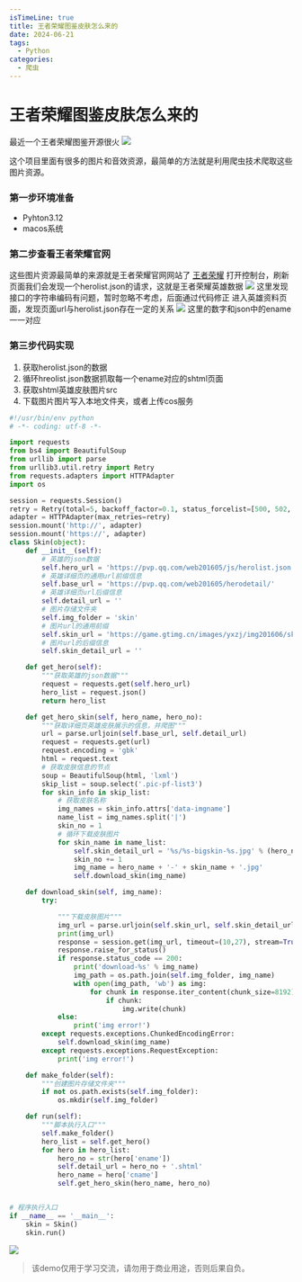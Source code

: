 ```yaml
---
isTimeLine: true
title: 王者荣耀图鉴皮肤怎么来的
date: 2024-06-21
tags:
  - Python
categories:
  - 爬虫
---
```

# 王者荣耀图鉴皮肤怎么来的

最近一个王者荣耀图鉴开源很火
![](https://cdn.jsdelivr.net/gh/xfy196/images@main/2024%2F06%2F21%2F11-06-06-d3ad31c5a9f21d305cf2a5ea0b1bccc9-202406211106809-ee4746.png)

这个项目里面有很多的图片和音效资源，最简单的方法就是利用爬虫技术爬取这些图片资源。

### 第一步环境准备
- Pyhton3.12
- macos系统

### 第二步查看王者荣耀官网
这些图片资源最简单的来源就是王者荣耀官网网站了
[王者荣耀](https://pvp.qq.com/)
打开控制台，刷新页面我们会发现一个herolist.json的请求，这就是王者荣耀英雄数据
![](https://cdn.jsdelivr.net/gh/xfy196/images@main/2024%2F06%2F21%2F11-17-52-792a10fb93825d611bbd4334cbf742f7-20240621111751-e161e0.png)
这里发现接口的字符串编码有问题，暂时忽略不考虑，后面通过代码修正
进入英雄资料页面，发现页面url与herolist.json存在一定的关系
![](https://cdn.jsdelivr.net/gh/xfy196/images@main/2024%2F06%2F21%2F11-20-58-3a30d8aaa763a508adc7e5d117d35b9f-20240621112056-71d646.png)
这里的数字和json中的ename一一对应

### 第三步代码实现
1. 获取herolist.json的数据
2. 循环hreolist.json数据抓取每一个ename对应的shtml页面
3. 获取shtml英雄皮肤图片src
4. 下载图片图片写入本地文件夹，或者上传cos服务

```python
#!/usr/bin/env python
# -*- coding: utf-8 -*-

import requests
from bs4 import BeautifulSoup
from urllib import parse
from urllib3.util.retry import Retry
from requests.adapters import HTTPAdapter
import os

session = requests.Session()
retry = Retry(total=5, backoff_factor=0.1, status_forcelist=[500, 502, 503, 504], raise_on_status=False)
adapter = HTTPAdapter(max_retries=retry)
session.mount('http://', adapter)
session.mount('https://', adapter)
class Skin(object):
    def __init__(self):
        # 英雄的json数据
        self.hero_url = 'https://pvp.qq.com/web201605/js/herolist.json'
        # 英雄详细页的通用url前缀信息
        self.base_url = 'https://pvp.qq.com/web201605/herodetail/'
        # 英雄详细页url后缀信息
        self.detail_url = ''
        # 图片存储文件夹
        self.img_folder = 'skin'
        # 图片url的通用前缀
        self.skin_url = 'https://game.gtimg.cn/images/yxzj/img201606/skin/hero-info/'
        # 图片url的后缀信息
        self.skin_detail_url = ''

    def get_hero(self):
        """获取英雄的json数据"""
        request = requests.get(self.hero_url)
        hero_list = request.json()
        return hero_list

    def get_hero_skin(self, hero_name, hero_no):
        """获取详细页英雄皮肤展示的信息，并爬图"""
        url = parse.urljoin(self.base_url, self.detail_url)
        request = requests.get(url)
        request.encoding = 'gbk'
        html = request.text
        # 获取皮肤信息的节点
        soup = BeautifulSoup(html, 'lxml')
        skip_list = soup.select('.pic-pf-list3')
        for skin_info in skip_list:
            # 获取皮肤名称
            img_names = skin_info.attrs['data-imgname']
            name_list = img_names.split('|')
            skin_no = 1
            # 循环下载皮肤图片
            for skin_name in name_list:
                self.skin_detail_url = '%s/%s-bigskin-%s.jpg' % (hero_no, hero_no, skin_no)
                skin_no += 1
                img_name = hero_name + '-' + skin_name + '.jpg'
                self.download_skin(img_name)

    def download_skin(self, img_name):
        try:

            """下载皮肤图片"""
            img_url = parse.urljoin(self.skin_url, self.skin_detail_url)
            print(img_url)
            response = session.get(img_url, timeout=(10,27), stream=True)
            response.raise_for_status()
            if response.status_code == 200:
                print('download-%s' % img_name)
                img_path = os.path.join(self.img_folder, img_name)
                with open(img_path, 'wb') as img:
                    for chunk in response.iter_content(chunk_size=8192):
                        if chunk:
                            img.write(chunk)
            else:
                print('img error!')
        except requests.exceptions.ChunkedEncodingError:
            self.download_skin(img_name)
        except requests.exceptions.RequestException:
            print('img error!')

    def make_folder(self):
        """创建图片存储文件夹"""
        if not os.path.exists(self.img_folder):
            os.mkdir(self.img_folder)

    def run(self):
        """脚本执行入口"""
        self.make_folder()
        hero_list = self.get_hero()
        for hero in hero_list:
            hero_no = str(hero['ename'])
            self.detail_url = hero_no + '.shtml'
            hero_name = hero['cname']
            self.get_hero_skin(hero_name, hero_no)


# 程序执行入口
if __name__ == '__main__':
    skin = Skin()
    skin.run()

```
![](https://cdn.jsdelivr.net/gh/xfy196/images@main/2024%2F06%2F21%2F11-27-04-339cadd47da7ccd0c9caf8d0fd0a2df7-20240621112703-61fa11.png)

> 该demo仅用于学习交流，请勿用于商业用途，否则后果自负。